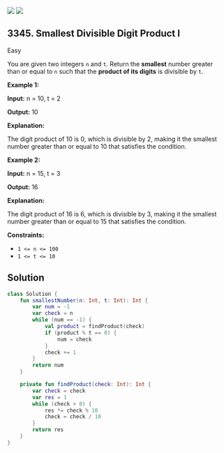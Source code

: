 [![](https://img.shields.io/github/stars/javadev/LeetCode-in-Kotlin?label=Stars&style=flat-square)](https://github.com/javadev/LeetCode-in-Kotlin)
[![](https://img.shields.io/github/forks/javadev/LeetCode-in-Kotlin?label=Fork%20me%20on%20GitHub%20&style=flat-square)](https://github.com/javadev/LeetCode-in-Kotlin/fork)

## 3345\. Smallest Divisible Digit Product I

Easy

You are given two integers `n` and `t`. Return the **smallest** number greater than or equal to `n` such that the **product of its digits** is divisible by `t`.

**Example 1:**

**Input:** n = 10, t = 2

**Output:** 10

**Explanation:**

The digit product of 10 is 0, which is divisible by 2, making it the smallest number greater than or equal to 10 that satisfies the condition.

**Example 2:**

**Input:** n = 15, t = 3

**Output:** 16

**Explanation:**

The digit product of 16 is 6, which is divisible by 3, making it the smallest number greater than or equal to 15 that satisfies the condition.

**Constraints:**

*   `1 <= n <= 100`
*   `1 <= t <= 10`

## Solution

```kotlin
class Solution {
    fun smallestNumber(n: Int, t: Int): Int {
        var num = -1
        var check = n
        while (num == -1) {
            val product = findProduct(check)
            if (product % t == 0) {
                num = check
            }
            check += 1
        }
        return num
    }

    private fun findProduct(check: Int): Int {
        var check = check
        var res = 1
        while (check > 0) {
            res *= check % 10
            check = check / 10
        }
        return res
    }
}
```